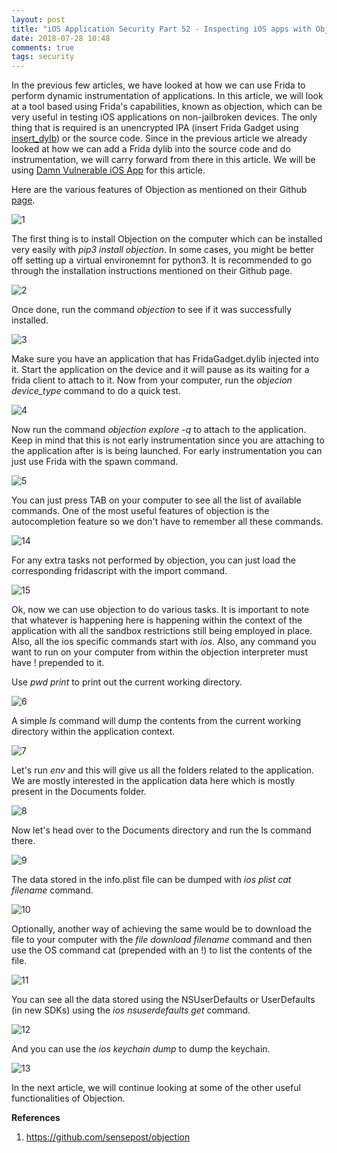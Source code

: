 ```yaml
---
layout: post
title: "iOS Application Security Part 52 - Inspecting iOS apps with Objection"
date: 2018-07-28 10:48
comments: true
tags: security 
---
```

In the previous few articles, we have looked at how we can use Frida to perform dynamic instrumentation of applications. In this article, we will look at a tool based using Frida's capabilities, known as <a hred="https://github.com/sensepost/objection">objection</a>, which can be very useful in testing iOS applications on non-jailbroken devices. The only thing that is required is an unencrypted IPA (insert Frida Gadget using [insert_dylb](https://github.com/Tyilo/insert_dylib)) or the source code. Since in the previous article we already looked at how we can add a Frida dylib into the source code and do instrumentation, we will carry forward from there in this article. We will be using [Damn Vulnerable iOS App](http://damnvulnerableiosapp.com) for this article.

<!--more-->

Here are the various features of Objection as mentioned on their Github [page](https://github.com/sensepost/objection).

![1]( /images/posts/ios52/1.png) 

The first thing is to install Objection on the computer which can be installed very easily with _pip3 install objection_. In some cases, you might be better off setting up a virtual environemnt for python3\. It is recommended to go through the installation instructions mentioned on their Github page.

![2]( /images/posts/ios52/2.png)

Once done, run the command _objection_ to see if it was successfully installed.

![3]( /images/posts/ios52/3.png)

Make sure you have an application that has FridaGadget.dylib injected into it. Start the application on the device and it will pause as its waiting for a frida client to attach to it. Now from your computer, run the _objecion device_type_ command to do a quick test.

![4]( /images/posts/ios52/4.png)

Now run the command _objection explore -q_ to attach to the application. Keep in mind that this is not early instrumentation since you are attaching to the application after is is being launched. For early instrumentation you can just use Frida with the spawn command.

![5]( /images/posts/ios52/5.png)

You can just press TAB on your computer to see all the list of available commands. One of the most useful features of objection is the autocompletion feature so we don't have to remember all these commands.

![14]( /images/posts/ios52/14.png)

For any extra tasks not performed by objection, you can just load the corresponding fridascript with the import command.

![15]( /images/posts/ios52/15.png)

Ok, now we can use objection to do various tasks. It is important to note that whatever is happening here is happening within the context of the application with all the sandbox restrictions still being employed in place. Also, all the ios specific commands start with _ios_. Also, any command you want to run on your computer from within the objection interpreter must have ! prepended to it.

Use _pwd print_ to print out the current working directory.

![6]( /images/posts/ios52/6.png)

A simple _ls_ command will dump the contents from the current working directory within the application context.

![7]( /images/posts/ios52/7.png)

Let's run _env_ and this will give us all the folders related to the application. We are mostly interested in the application data here which is mostly present in the Documents folder.

![8]( /images/posts/ios52/8.png)

Now let's head over to the Documents directory and run the ls command there.

![9]( /images/posts/ios52/9.png)

The data stored in the info.plist file can be dumped with _ios plist cat filename_ command.

![10]( /images/posts/ios52/10.png)

Optionally, another way of achieving the same would be to download the file to your computer with the _file download filename_ command and then use the OS command cat (prepended with an !) to list the contents of the file.

![11]( /images/posts/ios52/11.png)

You can see all the data stored using the NSUserDefaults or UserDefaults (in new SDKs) using the _ios nsuserdefaults get_ command.

![12]( /images/posts/ios52/12.png)

And you can use the _ios keychain dump_ to dump the keychain.

![13]( /images/posts/ios52/13.png)

In the next article, we will continue looking at some of the other useful functionalities of Objection.

**References**

1.  https://github.com/sensepost/objection